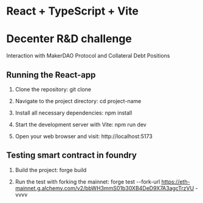 # React + TypeScript + Vite

# Decenter R&D challenge

Interaction with MakerDAO Protocol and Collateral Debt Positions

## Running the React-app

1. Clone the repository:
git clone <repository URL>

2. Navigate to the project directory:
cd project-name

3. Install all necessary dependencies:
npm install

4. Start the development server with Vite:
npm run dev

5. Open your web browser and visit:
http://localhost:5173

## Testing smart contract in foundry

1. Build the project:
forge build

2. Run the test with forking the mainnet:
forge test --fork-url https://eth-mainnet.g.alchemy.com/v2/bbWH3mmS01b30XB4DeD9X7A3agcTrzVU -vvvv





